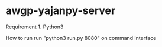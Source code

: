 # awgp-yajanpy-server
Requirement
    1. Python3
    
How to run
    run "python3 run.py 8080" on command interface

